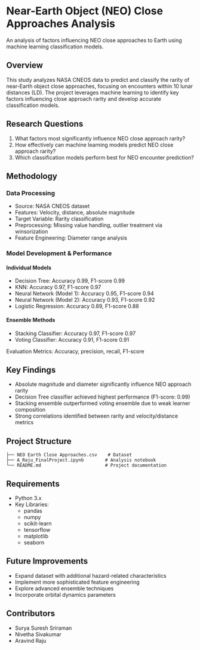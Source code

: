 # Near-Earth Object (NEO) Close Approaches Analysis

An analysis of factors influencing NEO close approaches to Earth using machine learning classification models.

## Overview

This study analyzes NASA CNEOS data to predict and classify the rarity of near-Earth object close approaches, focusing on encounters within 10 lunar distances (LD). The project leverages machine learning to identify key factors influencing close approach rarity and develop accurate classification models.

## Research Questions

1. What factors most significantly influence NEO close approach rarity?
2. How effectively can machine learning models predict NEO close approach rarity?
3. Which classification models perform best for NEO encounter prediction?

## Methodology

### Data Processing
- Source: NASA CNEOS dataset
- Features: Velocity, distance, absolute magnitude
- Target Variable: Rarity classification
- Preprocessing: Missing value handling, outlier treatment via winsorization
- Feature Engineering: Diameter range analysis

### Model Development & Performance

#### Individual Models
- Decision Tree: Accuracy 0.99, F1-score 0.99
- KNN: Accuracy 0.97, F1-score 0.97
- Neural Network (Model 1): Accuracy 0.95, F1-score 0.94
- Neural Network (Model 2): Accuracy 0.93, F1-score 0.92
- Logistic Regression: Accuracy 0.89, F1-score 0.88

#### Ensemble Methods
- Stacking Classifier: Accuracy 0.97, F1-score 0.97
- Voting Classifier: Accuracy 0.91, F1-score 0.91

Evaluation Metrics: Accuracy, precision, recall, F1-score

## Key Findings

- Absolute magnitude and diameter significantly influence NEO approach rarity
- Decision Tree classifier achieved highest performance (F1-score: 0.99)
- Stacking ensemble outperformed voting ensemble due to weak learner composition
- Strong correlations identified between rarity and velocity/distance metrics

## Project Structure

```
├── NEO Earth Close Approaches.csv    # Dataset
├── A_Raju_FinalProject.ipynb        # Analysis notebook
└── README.md                        # Project documentation
```

## Requirements

- Python 3.x
- Key Libraries:
  - pandas
  - numpy
  - scikit-learn
  - tensorflow
  - matplotlib
  - seaborn

## Future Improvements

- Expand dataset with additional hazard-related characteristics
- Implement more sophisticated feature engineering
- Explore advanced ensemble techniques
- Incorporate orbital dynamics parameters

## Contributors

- Surya Suresh Sriraman
- Nivetha Sivakumar
- Aravind Raju
